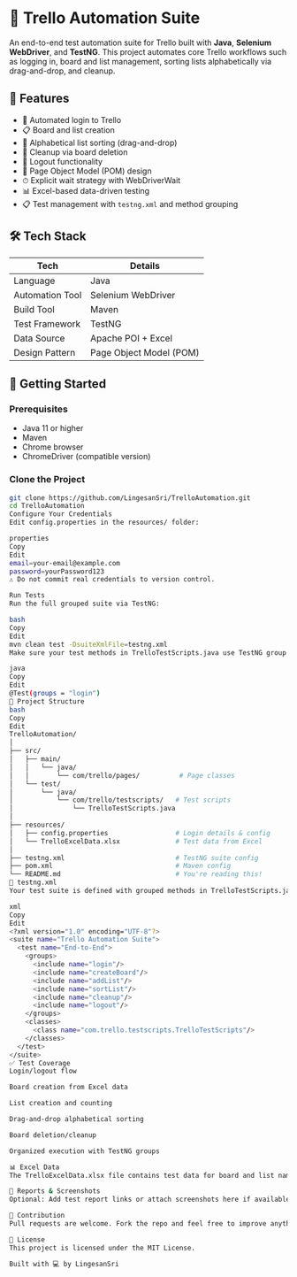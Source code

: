 # 🧪 Trello Automation Suite

An end-to-end test automation suite for Trello built with **Java**, **Selenium WebDriver**, and **TestNG**. This project automates core Trello workflows such as logging in, board and list management, sorting lists alphabetically via drag-and-drop, and cleanup.

## 📌 Features

- 🔐 Automated login to Trello  
- 📋 Board and list creation  
- 🔄 Alphabetical list sorting (drag-and-drop)  
- 🧽 Cleanup via board deletion  
- 🚪 Logout functionality  
- 🧼 Page Object Model (POM) design  
- ⏱ Explicit wait strategy with WebDriverWait  
- 📊 Excel-based data-driven testing  
- 📋 Test management with `testng.xml` and method grouping  

## 🛠 Tech Stack

| Tech            | Details                 |
|-----------------|-------------------------|
| Language        | Java                    |
| Automation Tool | Selenium WebDriver      |
| Build Tool      | Maven                   |
| Test Framework  | TestNG                  |
| Data Source     | Apache POI + Excel      |
| Design Pattern  | Page Object Model (POM) |

## 🚀 Getting Started

### Prerequisites

- Java 11 or higher  
- Maven  
- Chrome browser  
- ChromeDriver (compatible version)

### Clone the Project

```bash
git clone https://github.com/LingesanSri/TrelloAutomation.git
cd TrelloAutomation
Configure Your Credentials
Edit config.properties in the resources/ folder:

properties
Copy
Edit
email=your-email@example.com
password=yourPassword123
⚠️ Do not commit real credentials to version control.

Run Tests
Run the full grouped suite via TestNG:

bash
Copy
Edit
mvn clean test -DsuiteXmlFile=testng.xml
Make sure your test methods in TrelloTestScripts.java use TestNG group annotations, like:

java
Copy
Edit
@Test(groups = "login")
📂 Project Structure
bash
Copy
Edit
TrelloAutomation/
│
├── src/
│   ├── main/
│   │   └── java/                    
│   │       └── com/trello/pages/          # Page classes
│   └── test/
│       └── java/
│           └── com/trello/testscripts/   # Test scripts
│               └── TrelloTestScripts.java
│
├── resources/
│   ├── config.properties                 # Login details & config
│   └── TrelloExcelData.xlsx              # Test data from Excel
│
├── testng.xml                            # TestNG suite config
├── pom.xml                               # Maven config
└── README.md                             # You're reading this!
🧪 testng.xml
Your test suite is defined with grouped methods in TrelloTestScripts.java:

xml
Copy
Edit
<?xml version="1.0" encoding="UTF-8"?>
<suite name="Trello Automation Suite">
  <test name="End-to-End">
    <groups>
      <include name="login"/>
      <include name="createBoard"/>
      <include name="addList"/>
      <include name="sortList"/>
      <include name="cleanup"/>
      <include name="logout"/>
    </groups>
    <classes>
      <class name="com.trello.testscripts.TrelloTestScripts"/>
    </classes>
  </test>
</suite>
✅ Test Coverage
Login/logout flow

Board creation from Excel data

List creation and counting

Drag-and-drop alphabetical sorting

Board deletion/cleanup

Organized execution with TestNG groups

📊 Excel Data
The TrelloExcelData.xlsx file contains test data for board and list names. Place it inside the resources/ folder and make sure the structure matches your data provider logic.

📸 Reports & Screenshots
Optional: Add test report links or attach screenshots here if available.

🤝 Contribution
Pull requests are welcome. Fork the repo and feel free to improve anything — whether it’s code, structure, or documentation.

📃 License
This project is licensed under the MIT License.

Built with 💻 by LingesanSri
